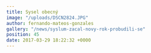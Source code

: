 ```yaml
---
title: Sysel obecný
image: "/uploads/DSCN2824.JPG"
author: fernando-mateos-gonzales
gallery: "/news/syslum-zacal-novy-rok-probudili-se"
position: 45
date: 2017-03-29 18:22:32 +0000
---
```

